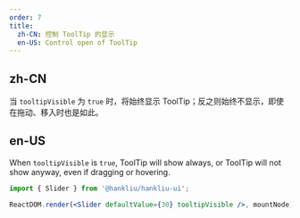 ```yaml
---
order: 7
title:
  zh-CN: 控制 ToolTip 的显示
  en-US: Control open of ToolTip
---
```


## zh-CN

当 `tooltipVisible` 为 `true` 时，将始终显示 ToolTip；反之则始终不显示，即使在拖动、移入时也是如此。

## en-US

When `tooltipVisible` is `true`, ToolTip will show always, or ToolTip will not show anyway, even if dragging or hovering.

```jsx
import { Slider } from '@hankliu/hankliu-ui';

ReactDOM.render(<Slider defaultValue={30} tooltipVisible />, mountNode);
```

